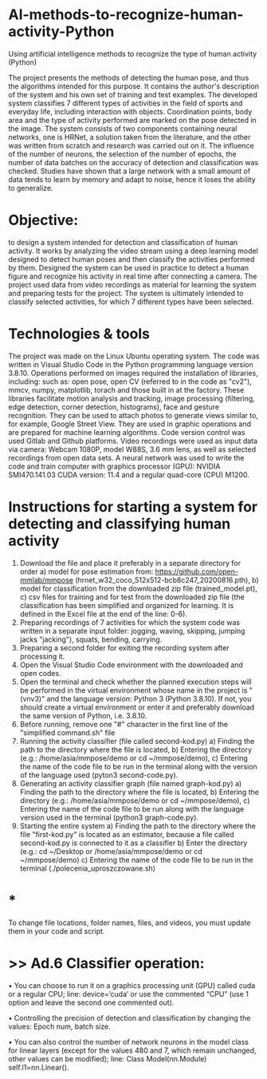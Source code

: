# AI-methods-to-recognize-human-activity-Python
Using artificial intelligence methods to recognize the type of human activity (Python)

The project presents the methods of detecting the human pose, and thus the
algorithms intended for this purpose. It contains the author's description of the system
and his own set of training and test examples. The developed system classifies 7 different types
of activities in the field of sports and everyday life, including interaction with objects.
Coordination points, body area and the type of activity performed are marked on the pose
detected in the image. The system consists of two components containing neural networks, one
is HRNet, a solution taken from the literature, and the other was written from scratch and
research was carried out on it. The influence of the number of neurons, the selection of the
number of epochs, the number of data batches on the accuracy of detection and classification
was checked. Studies have shown that a large network with a small amount of data tends to
learn by memory and adapt to noise, hence it loses the ability to generalize.
# Objective:
to design a system intended for detection and classification of human activity. It works by analyzing the video stream using a deep learning model designed to detect human poses and then classify the activities performed by them. Designed the system can be used in practice to detect a human figure and recognize his activity in real time after connecting a camera. The project used data from video recordings as material for learning the system and preparing tests for the project. The system is ultimately intended to classify selected activities, for which 7 different types have been selected.
# Technologies & tools
The project was made on the Linux Ubuntu operating system. The code was written in Visual Studio Code in the Python programming language version 3.8.10. Operations performed on images required the installation of libraries, including: such as: open pose, open CV (referred to in the code as "cv2"), mmcv, numpy, matplotlib, torach and those built in at the factory. These libraries facilitate motion analysis and tracking, image processing (filtering, edge detection, corner detection, histograms), face and gesture recognition. They can be used to attach photos to generate views similar to, for example, Google Street View. They are used in graphic operations and are prepared for machine learning algorithms. Code version control was used Gitlab and Github platforms. Video recordings were used as input data via camera: Webcam 1080P, model W88S, 3.6 mm lens, as well as selected recordings from open data sets. A neural network was used to write the code and train computer with graphics processor (GPU): NVIDIA SMI470.141.03 CUDA version: 11.4 and a regular quad-core (CPU) M1200.

# Instructions for starting a system for detecting and classifying human activity
1. Download the file and place it preferably in a separate directory for order
a) model for pose estimation from: https://github.com/open-mmlab/mmpose (hrnet_w32_coco_512x512-bcb8c247_20200816.pth),
b) model for classification from the downloaded zip file (trained_model.pt),
c) csv files for training and for test from the downloaded zip file (the classification has been simplified and organized for learning. It is defined in the Excel file at the end of the line: 0-6).
2. Preparing recordings of 7 activities for which the system code was written in a separate input folder: jogging, waving, skipping, jumping jacks "jacking"), squats, bending, carrying.
3. Preparing a second folder for exiting the recording system after processing it.
4. Open the Visual Studio Code environment with the downloaded and open codes.
5. Open the terminal and check whether the planned execution steps will be performed in the virtual environment whose name in the project is "(vnv3)" and the language version: Python 3 (Python 3.8.10). If not, you should create a virtual environment or enter it and preferably download the same version of Python, i.e. 3.8.10.
6. Before running, remove one "#" character in the first line of the "simplified command.sh" file
7. Running the activity classifier (file called second-kod.py)
a) Finding the path to the directory where the file is located,
b) Entering the directory (e.g.: /home/asia/mmpose/demo or cd ~/mmpose/demo),
c) Entering the name of the code file to be run in the terminal along with the version of the language used (pyton3 second-code.py).
8. Generating an activity classifier graph (file named graph-kod.py)
a) Finding the path to the directory where the file is located,
b) Entering the directory (e.g.: /home/asia/mmpose/demo or cd ~/mmpose/demo),
c) Entering the name of the code file to be run along with the language version used in the terminal (python3 graph-code.py).
9. Starting the entire system
a) Finding the path to the directory where the file "first-kod.py" is located as an estimator, because a file called second-kod.py is connected to it as a classifier
b) Enter the directory (e.g.: cd ~/Desktop or /home/asia/mmpose/demo or cd ~/mmpose/demo)
c) Entering the name of the code file to be run in the terminal (./polecenia_uproszczowane.sh)
# *
To change file locations, folder names, files, and videos, you must update them in your code and script.

# >> Ad.6 Classifier operation:

• You can choose to run it on a graphics processing unit (GPU) called cuda or a regular CPU; line: device=’cuda’ or use the commented “CPU” (use 1 option and leave the second one commented out).

• Controlling the precision of detection and classification by changing the values: Epoch num, batch size.

• You can also control the number of network neurons in the model class for linear layers (except for the values 480 and 7, which remain unchanged, other values can be modified); line: Class Model(nn.Module) self.l1=nn.Linear().

